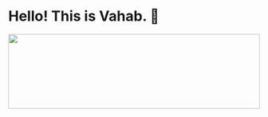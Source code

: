 
# Hello! This is Vahab. 👋️
<img src="https://raw.githubusercontent.com/matfantinel/matfantinel/master/waves.svg" width="100%" height="150">
